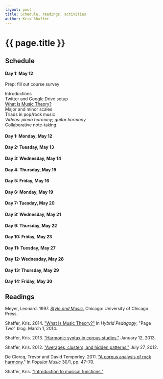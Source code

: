 ```yaml
---
layout: post
title: Schedule, readings, activities
author: Kris Shaffer
---
```


# {{ page.title }} #

## Schedule ##

#### Day 1: May 12 ####

Prep: fill out course survey

Introductions  
Twitter and Google Drive setup  
[What Is Music Theory?](http://www.hybridpedagogy.com/page-two/music-theory/)  
Major and minor scales  
Triads in pop/rock music  
*Videos: piano harmony; guitar harmony*  
Collaborative note-taking

#### Day 1: Monday, May 12 ####



#### Day 2: Tuesday, May 13 ####



#### Day 3: Wednesday, May 14 ####



#### Day 4: Thursday, May 15 ####



#### Day 5: Friday, May 16 ####



#### Day 6: Monday, May 19 ####



#### Day 7: Tuesday, May 20 ####



#### Day 8: Wednesday, May 21 ####



#### Day 9: Thursday, May 22 ####



#### Day 10: Friday, May 23 ####



#### Day 11: Tuesday, May 27 ####



#### Day 12: Wednesday, May 28 ####



#### Day 13: Thursday, May 29 ####



#### Day 14: Friday, May 30 ####






## Readings ##

Meyer, Leonard. 1997. [*Style and Music.*](https://openlibrary.org/works/OL3267613W/Style_and_music) Chicago: University of Chicago Press.

Shaffer, Kris. 2014. ["What Is Music Theory?"](http://www.hybridpedagogy.com/page-two/music-theory/) In *Hybrid Pedagogy*, "Page Two" blog. March 1, 2014.

Shaffer, Kris. 2013. ["Harmonic syntax in corpus studies."](http://kris.shaffermusic.com/2013/01/harmonic-syntax-in-corpus-studies/) January 12, 2013.

Shaffer, Kris. 2012. ["Averages, clusters, and hidden patterns."](http://kris.shaffermusic.com/2012/07/averages-clusters-and-hidden-patterns/) July 27, 2012.

De Clercq, Trevor and David Temperley. 2011. ["A corpus analysis of rock harmony."](http://dx.doi.org/10.1017/S026114301000067X) In *Popular Music* 30/1, pp. 47–70.

Shaffer, Kris. ["Introduction to musical functions."](http://kris.shaffermusic.com/musicianship/functions.html)

